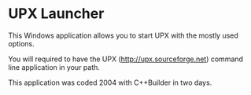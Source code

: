 # UPX Launcher
This Windows application allows you to start UPX with the mostly used options.

You will required to have the UPX (http://upx.sourceforge.net) command line application in your path.

This application was coded 2004 with C++Builder in two days.